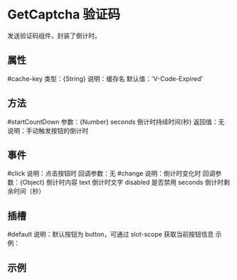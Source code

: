 # GetCaptcha 验证码

发送验证码组件，封装了倒计时。

## 属性

#cache-key
类型：{String}
说明：缓存名
默认值：'V-Code-Expired'

## 方法

#startCountDown
参数：{Number} seconds 倒计时持续时间(秒)
返回值：无
说明：手动触发按钮的倒计时

## 事件

#click
说明：点击按钮时
回调参数：无
#change
说明：倒计时变化时
回调参数：{Object} 倒计时内容
text 倒计时文字
disabled 是否禁用
seconds 倒计时剩余时间（秒）

## 插槽

#default
说明：默认按钮为 button，可通过 slot-scope 获取当前按钮信息
示例：
<get-captcha>
<template slot-scope="scope">
<van-button :disabled="scope.disabled">{{ scope.text }}</van-button>
</template>
</get-captcha>

## 示例

<template>
  <div style="padding: 40px;">
    <get-captcha ref="refGetCaptcha1" cache-key="code1" @click="send1" />
    <get-captcha ref="refGetCaptcha2" cache-key="code2" style="margin-left: 20px;" @click="send2" />
  </div>
</template>

<script>
import { GetCaptcha } from '@fe/packages/components'

export default {
  name: 'GetCaptchaExample',
  components: {
    GetCaptcha
  },
  methods: {
    send1() {
      setTimeout(res => {
        this.$refs.refGetCaptcha1.startCountDown(60) // 倒计时1分钟后，可重新点击获取验证码
      }, 500)
    },
    send2() {
      setTimeout(res => {
        this.$refs.refGetCaptcha2.startCountDown(120) // 倒计时2分钟后，可重新点击获取验证码
      }, 500)
    }
  }
}
</script>
